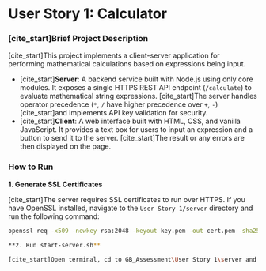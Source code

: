 # User Story 1: Calculator

### [cite_start]Brief Project Description 

[cite_start]This project implements a client-server application for performing mathematical calculations based on expressions being input.

* [cite_start]**Server**: A backend service built with Node.js using only core modules. It exposes a single HTTPS REST API endpoint (`/calculate`) to evaluate mathematical string expressions. [cite_start]The server handles operator precedence (`*`, `/` have higher precedence over `+`, `-`)  [cite_start]and implements API key validation for security.
* [cite_start]**Client**: A web interface built with HTML, CSS, and vanilla JavaScript.  It provides a text box for users to input an expression and a button to send it to the server. [cite_start]The result or any errors are then displayed on the page. 

### How to Run

**1. Generate SSL Certificates**

[cite_start]The server requires SSL certificates to run over HTTPS. If you have OpenSSL installed, navigate to the `User Story 1/server` directory and run the following command:

```bash
openssl req -x509 -newkey rsa:2048 -keyout key.pem -out cert.pem -sha256 -days 365 -nodes -subj "/C=XX/ST=State/L=City/O=Organization/OU=OrgUnit/CN=localhost"

**2. Run start-server.sh**

[cite_start]Open terminal, cd to GB_Assessment\User Story 1\server and type the command: .\start-server.sh and click on the link that was printed in the terminal.